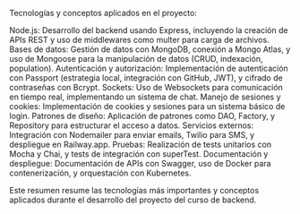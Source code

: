Tecnologías y conceptos aplicados en el proyecto:

Node.js: Desarrollo del backend usando Express, incluyendo la creación de APIs REST y uso de middlewares como multer para carga de archivos.
Bases de datos: Gestión de datos con MongoDB, conexión a Mongo Atlas, y uso de Mongoose para la manipulación de datos (CRUD, indexación, population).
Autenticación y autorización: Implementación de autenticación con Passport (estrategia local, integración con GitHub, JWT), y cifrado de contraseñas con Bcrypt.
Sockets: Uso de Websockets para comunicación en tiempo real, implementando un sistema de chat.
Manejo de sesiones y cookies: Implementación de cookies y sesiones para un sistema básico de login.
Patrones de diseño: Aplicación de patrones como DAO, Factory, y Repository para estructurar el acceso a datos.
Servicios externos: Integración con Nodemailer para enviar emails, Twilio para SMS, y despliegue en Railway.app.
Pruebas: Realización de tests unitarios con Mocha y Chai, y tests de integración con superTest.
Documentación y despliegue: Documentación de APIs con Swagger, uso de Docker para contenerización, y orquestación con Kubernetes.

Este resumen resume las tecnologías más importantes y conceptos aplicados durante el desarrollo del proyecto del curso de backend.
